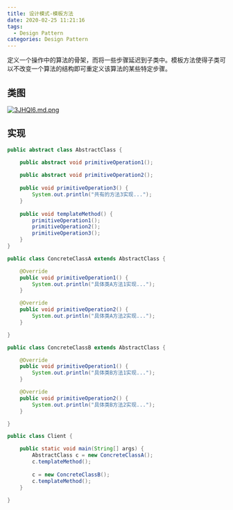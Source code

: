 ```yaml
---
title: 设计模式-模板方法
date: 2020-02-25 11:21:16
tags:
  - Design Pattern
categories: Design Pattern
---
```


定义一个操作中的算法的骨架，而将一些步骤延迟到子类中。模板方法使得子类可以不改变一个算法的结构即可重定义该算法的某些特定步骤。

<!--more-->

## 类图

[![3JHQl6.md.png](https://s2.ax1x.com/2020/02/25/3JHQl6.md.png)](https://imgchr.com/i/3JHQl6)

## 实现

```java
public abstract class AbstractClass {

	public abstract void primitiveOperation1();
	
	public abstract void primitiveOperation2();
	
	public void primitiveOperation3() {
		System.out.println("共有的方法3实现...");
	}
	
	public void templateMethod() {
		primitiveOperation1();
		primitiveOperation2();
		primitiveOperation3();
	}
}
```

```java
public class ConcreteClassA extends AbstractClass {

	@Override
	public void primitiveOperation1() {
		System.out.println("具体类A方法1实现...");
	}

	@Override
	public void primitiveOperation2() {
		System.out.println("具体类A方法2实现...");
	}

}
```

```java
public class ConcreteClassB extends AbstractClass {

	@Override
	public void primitiveOperation1() {
		System.out.println("具体类B方法1实现...");
	}

	@Override
	public void primitiveOperation2() {
		System.out.println("具体类B方法2实现...");
	}

}
```

```java
public class Client {

	public static void main(String[] args) {
		AbstractClass c = new ConcreteClassA();
		c.templateMethod();
		
		c = new ConcreteClassB();
		c.templateMethod();
	}
	
}
```